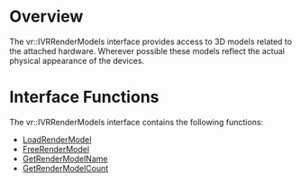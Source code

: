 # Overview

The vr::IVRRenderModels interface provides access to 3D models related to the attached hardware. Wherever possible these models reflect the actual physical appearance of the devices.

# Interface Functions

The vr::IVRRenderModels interface contains the following functions:
* [LoadRenderModel](https://github.com/ValveSoftware/openvr/wiki/IVRRenderModels::LoadRenderModel)
* [FreeRenderModel](https://github.com/ValveSoftware/openvr/wiki/IVRRenderModels::FreeRenderModel)
* [GetRenderModelName](https://github.com/ValveSoftware/openvr/wiki/IVRRenderModels::GetRenderModelName)
* [GetRenderModelCount](https://github.com/ValveSoftware/openvr/wiki/IVRRenderModels::GetRenderModelCount)
